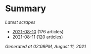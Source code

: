 # Summary
*Latest scrapes*
* [2021-08-10](https://github.com/nuuuwan/news_lk/blob/data/news_lk.2021-08-10.json) (176 articles)
* [2021-08-11](https://github.com/nuuuwan/news_lk/blob/data/news_lk.2021-08-11.json) (120 articles)

*Generated at 02:08PM, August 11, 2021*